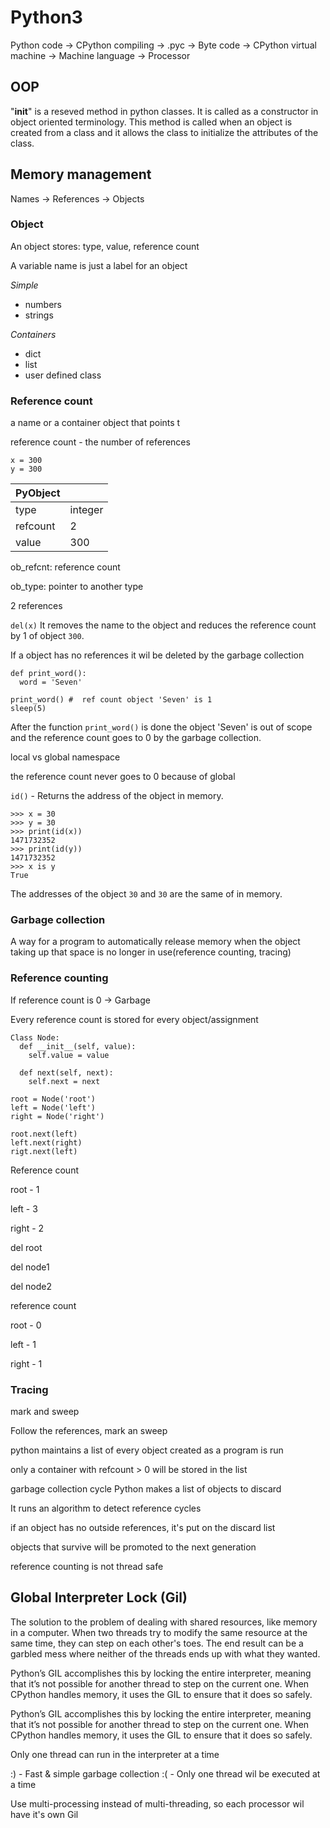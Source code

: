 # Python3
Python code -> CPython compiling -> .pyc -> Byte code -> CPython virtual machine -> Machine language -> Processor


## OOP
"__init__" is a reseved method in python classes. It is called as a constructor in object oriented terminology. This method is called when an object is created from a class and it allows the class to initialize the attributes of the class.

## Memory management
Names -> References -> Objects

### Object
An object stores: type, value, reference count

A variable name is just a label for an object

*Simple*
* numbers
* strings

*Containers*
* dict
* list
* user defined class

### Reference count
a name or a container object that points t

reference count - the number of references

```
x = 300
y = 300
```

|PyObject||
|---|---|
|type|integer|
|refcount|2|
|value|300|

ob_refcnt: reference count

ob_type: pointer to another type


2 references

`del(x)`
It removes the name to the object and reduces the reference count by 1 of object `300`.

If a object has no references it wil be deleted by the garbage collection

```
def print_word():
  word = 'Seven'
  
print_word() #  ref count object 'Seven' is 1 
sleep(5)
```
After the function `print_word()` is done the object 'Seven' is out of scope and the reference count goes to 0 by the garbage collection.

local vs global namespace

the reference count never goes to 0 because of global

`id()` - Returns the address of the object in memory.
```
>>> x = 30
>>> y = 30
>>> print(id(x))
1471732352
>>> print(id(y))
1471732352
>>> x is y
True
```
The addresses of the object `30` and `30` are the same of in memory.

### Garbage collection
A way for a program to automatically release memory when the object taking up that space is no longer in use(reference counting, tracing)

### Reference counting
If reference count is 0 -> Garbage

Every reference count is stored for every object/assignment

```
Class Node:
  def __init__(self, value):
    self.value = value
  
  def next(self, next):
    self.next = next
    
root = Node('root')
left = Node('left')
right = Node('right')

root.next(left)
left.next(right)
rigt.next(left)
```
Reference count

root - 1

left - 3

right - 2

del root

del node1

del node2

reference count

root - 0

left - 1

right - 1 

### Tracing 
mark and sweep

Follow the references, mark an sweep

python maintains a list of every object created as a program is run

only a container with refcount > 0 will be stored in the list

garbage collection cycle
Python makes a list of objects to discard

It runs an algorithm to detect reference cycles

if an object has no outside references, it's put on the discard list

objects that survive will be promoted to the next generation

reference counting is not thread safe

## Global Interpreter Lock (Gil)
The solution to the problem of dealing with shared resources, like memory in a computer. When two threads try to modify the same resource at the same time, they can step on each other's toes. The end result can be a garbled mess where neither of the threads ends up with what they wanted.

Python’s GIL accomplishes this by locking the entire interpreter, meaning that it’s not possible for another thread to step on the current one. When CPython handles memory, it uses the GIL to ensure that it does so safely.

Python’s GIL accomplishes this by locking the entire interpreter, meaning that it’s not possible for another thread to step on the current one. When CPython handles memory, it uses the GIL to ensure that it does so safely.

Only one thread can run in the interpreter at a time

:) - Fast & simple garbage collection
:( - Only one thread wil be executed at a time

Use multi-processing instead of multi-threading, so each processor wil have it's own Gil
